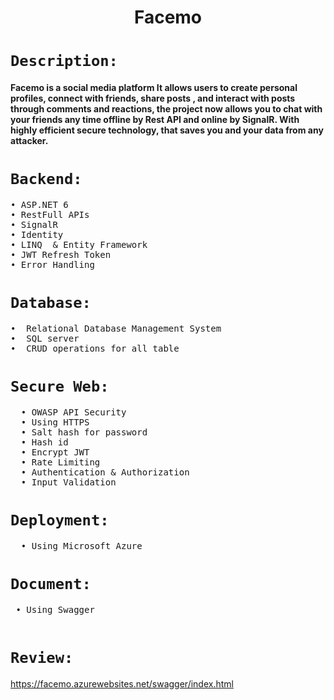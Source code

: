 <h1 align="center">  Facemo</h1>


#  `Description:`
  <h4>
     Facemo is a social media platform It allows users to create personal profiles, connect with friends, share posts
     , and interact with posts through comments and reactions, the project now allows you to chat
     with your friends any time offline by Rest API and online by SignalR.
     With highly efficient secure technology, that saves you and your data from any attacker.
  </h4> 

 
#  `Backend:`
 <pre>
• ASP.NET 6
• RestFull APIs
• SignalR
• Identity 
• LINQ  & Entity Framework
• JWT Refresh Token
• Error Handling
</pre>

#  `Database:`
 <pre>
•  Relational Database Management System 
•  SQL server
•  CRUD operations for all table
</pre>

#  `Secure Web:`
 <pre>
  • OWASP API Security
  • Using HTTPS 
  • Salt hash for password
  • Hash id
  • Encrypt JWT
  • Rate Limiting
  • Authentication & Authorization 
  • Input Validation
</pre>

#  `Deployment:`
 <pre>
  • Using Microsoft Azure 
</pre>
 
#  `Document:`
 <pre>
 • Using Swagger 
 </pre>

#  `Review:`
https://facemo.azurewebsites.net/swagger/index.html
